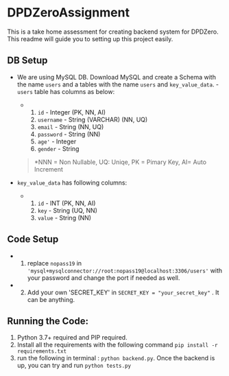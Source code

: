 # DPDZeroAssignment

This is a take home assessment for creating backend system for DPDZero. This readme will guide you to setting up this project easily.

## DB Setup
- We are using MySQL DB. Download MySQL and create a Schema with the name `users` and a tables with the name `users` and `key_value_data`.
-`users` table has columns as below:
  - 1. `id` - Integer (PK, NN, AI)
    2. `username` - String (VARCHAR) (NN, UQ)
    3. `email` - String (NN, UQ)
    4. `password` - String (NN)
    5. `age'` - Integer
    6. `gender` - String
  
  
  > *NNN = Non Nullable, UQ: Uniqe, PK = Pimary Key, AI= Auto Increment

- `key_value_data` has following columns:
  - 1. `id` - INT (PK, NN, AI)
    2. `key` - String (UQ, NN)
    3. `value` - String (NN)


## Code Setup
- 1. replace `nopass19` in `'mysql+mysqlconnector://root:nopass19@localhost:3306/users'` with your password and change the port if needed as well.
- 2. Add your own 'SECRET_KEY' in `SECRET_KEY = "your_secret_key"` . It can be anything.
 
## Running the Code:

1. Python 3.7+ required and PIP required.
2. Install all the requirements with the following command `pip install -r requirements.txt`
3. run the following in terminal : `python backend.py`. Once the backend is up, you can try and run `python tests.py`

 
